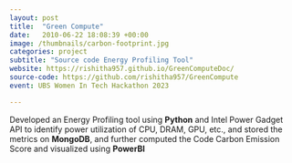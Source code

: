 ```yaml
---
layout: post
title:  "Green Compute"
date:   2010-06-22 18:08:39 +00:00
image: /thumbnails/carbon-footprint.jpg
categories: project
subtitle: "Source code Energy Profiling Tool"
website: https://rishitha957.github.io/GreenComputeDoc/
source-code: https://github.com/rishitha957/GreenCompute
event: UBS Women In Tech Hackathon 2023

---
```

Developed an Energy Profiling tool using <b>Python</b> and Intel Power Gadget API to identify power utilization of CPU, DRAM, GPU, etc., and stored the metrics on <b>MongoDB</b>, and further computed the Code Carbon Emission Score and visualized using <b> PowerBI </b>